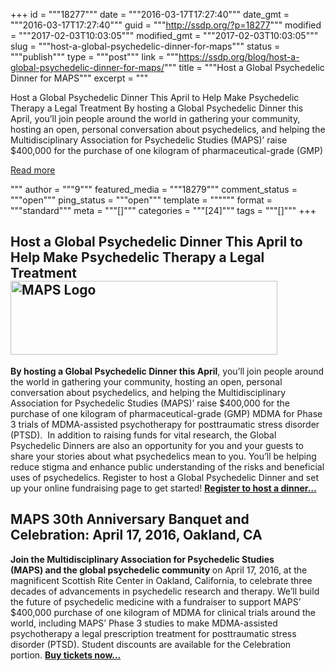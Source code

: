 +++
id = """18277"""
date = """2016-03-17T17:27:40"""
date_gmt = """2016-03-17T17:27:40"""
guid = """http://ssdp.org/?p=18277"""
modified = """2017-02-03T10:03:05"""
modified_gmt = """2017-02-03T10:03:05"""
slug = """host-a-global-psychedelic-dinner-for-maps"""
status = """publish"""
type = """post"""
link = """https://ssdp.org/blog/host-a-global-psychedelic-dinner-for-maps/"""
title = """Host a Global Psychedelic Dinner for MAPS"""
excerpt = """<p>Host a Global Psychedelic Dinner This April to Help Make Psychedelic Therapy a Legal Treatment By hosting a Global Psychedelic Dinner this April, you&#8217;ll join people around the world in gathering your community, hosting an open, personal conversation about psychedelics, and helping the Multidisciplinary Association for Psychedelic Studies (MAPS)’ raise $400,000 for the purchase of one kilogram of pharmaceutical-grade (GMP)</p>
<div class="h10"></div>
<p><a class="more-link2 flat" href="https://ssdp.org/blog/host-a-global-psychedelic-dinner-for-maps/">Read more</a></p>
"""
author = """9"""
featured_media = """18279"""
comment_status = """open"""
ping_status = """open"""
template = """"""
format = """standard"""
meta = """[]"""
categories = """[24]"""
tags = """[]"""
+++
<div>
<h2>Host a Global Psychedelic Dinner This April to Help Make Psychedelic Therapy a Legal Treatment<a href="http://ssdp.org/assets/download.png" rel="attachment wp-att-18279"><img class="size-full wp-image-18279 alignright" src="http://ssdp.org/assets/download.png" alt="MAPS Logo" width="427" height="118" /></a></h2>
</div>
<div>

<strong>By hosting a Global Psychedelic Dinner this April</strong>, you&#8217;ll join people around the world in gathering your community, hosting an open, personal conversation about psychedelics, and helping the Multidisciplinary Association for Psychedelic Studies (MAPS)’ raise $400,000 for the purchase of one kilogram of pharmaceutical-grade (GMP) MDMA for Phase 3 trials of MDMA-assisted psychotherapy for posttraumatic stress disorder (PTSD). <a name="-8173920746557940563_745584271_8"></a> In addition to raising funds for vital research, the Global Psychedelic Dinners are also an opportunity for you and your guests to share your stories about what psychedelics mean to you. You&#8217;ll be helping reduce stigma and enhance public understanding of the risks and beneficial uses of psychedelics. Register to host a Global Psychedelic Dinner and set up your online fundraising page to get started! <a href="http://psychedelicdinners.org/register" target="_blank"><strong>Register to host a dinner&#8230;</strong></a>

</div>
<div>
<h2>MAPS 30th Anniversary Banquet and Celebration: <span class="aBn"><span class="aQJ">April 17, 2016</span></span>, Oakland, CA</h2>
<div>

<strong>Join </strong><b>the Multidisciplinary Association for Psychedelic Studies (MAPS)</b><strong> and the global psychedelic community </strong>on <span class="aBn"><span class="aQJ">April 17, 2016</span></span>, at the magnificent Scottish Rite Center in Oakland, California, to celebrate three decades of advancements in psychedelic research and therapy. We’ll build the future of psychedelic medicine with a fundraiser to support MAPS’ $400,000 purchase of one kilogram of MDMA for clinical trials around the world, including MAPS’ Phase 3 studies to make MDMA-assisted psychotherapy a legal prescription treatment for posttraumatic stress disorder (PTSD). Student discounts are available for the Celebration portion. <a href="https://www.z2systems.com/np/clients/maps/eventRegistration.jsp?event=66" target="_blank"><b>Buy tickets now&#8230;</b></a>

</div>
</div>
